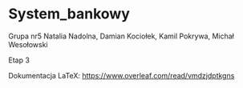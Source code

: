 # System_bankowy
 Grupa nr5 Natalia Nadolna, Damian Kociołek, Kamil Pokrywa, Michał Wesołowski

Etap 3

Dokumentacja LaTeX:
https://www.overleaf.com/read/vmdzjdptkgns
